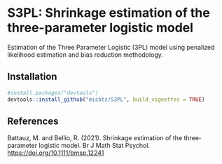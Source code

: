 
<!-- README.md is generated from README.Rmd. Please edit that file -->

# S3PL: Shrinkage estimation of the three-parameter logistic model

Estimation of the Three Parameter Logistic (3PL) model using penalized
likelihood estimation and bias reduction methodology.

## Installation

``` r
#install.packages("devtools")
devtools::install_github("micbtz/S3PL", build_vignettes = TRUE)
```

## References

Battauz, M. and Bellio, R. (2021). Shrinkage estimation of the three‐parameter logistic model. Br J Math Stat Psychol. https://doi.org/10.1111/bmsp.12241
